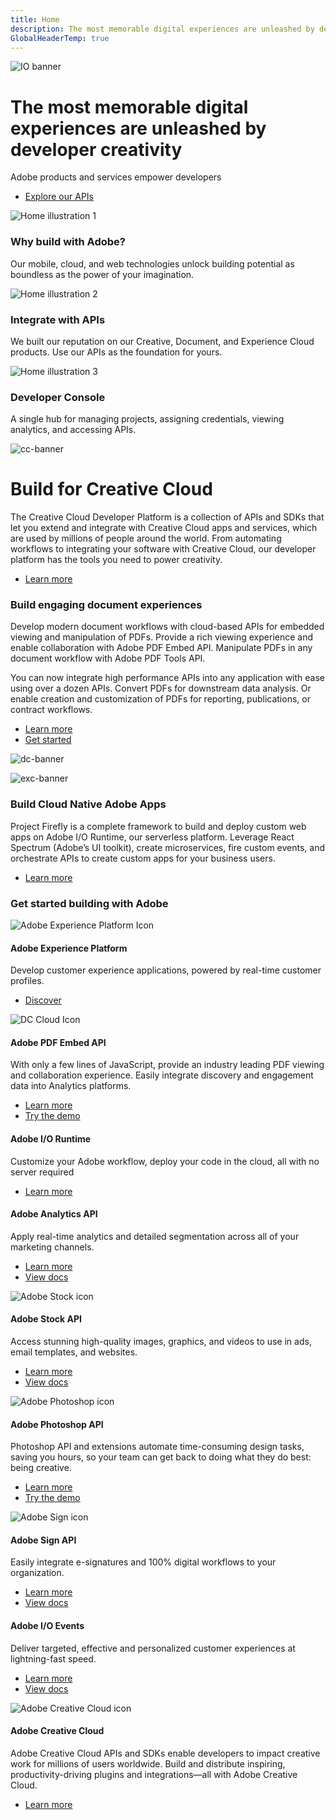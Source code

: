 ```yaml
---
title: Home
description: The most memorable digital experiences are unleashed by developer creativity. Adobe products and services empower developers.
GlobalHeaderTemp: true  
---
```


<Hero slots="image, heading, text, buttons" variant="fullwidth" background="rgb(15, 55, 95)" />

![IO banner](../images/F_Illu_DevEcoHomepage_1440x500_2x.png)

# The most memorable digital experiences are unleashed by developer creativity

Adobe products and services empower developers

* [Explore our APIs](/apis)



<TextBlock slots="image, heading, text" width="33%" isCentered theme="lightest" />

![Home illustration 1](../images/home-illustration1.png)

### Why build with Adobe?

Our mobile, cloud, and web technologies unlock building potential as boundless as the power of your imagination.



<TextBlock slots="image, heading, text" width="33%" isCentered theme="lightest" />

![Home illustration 2](../images/home-illustration2.png)

### Integrate with APIs

We built our reputation on our Creative, Document, and Experience Cloud products. Use our APIs as the foundation for yours.  



<TextBlock slots="image, heading, text" width="33%" isCentered />

![Home illustration 3](../images/home-illustration3.png)

### Developer Console

A single hub for managing projects, assigning credentials, viewing analytics, and accessing APIs.



<TextBlock slots="image, heading, text, buttons" theme="light" />

![cc-banner](../images/F_Illu_DevEcoCCdiscovery_banner_746x500_2x.png)

# Build for Creative Cloud

The Creative Cloud Developer Platform is a collection of APIs and SDKs that let you extend and integrate with Creative Cloud apps and services, which are used by millions of people around the world. From automating workflows to integrating your software with Creative Cloud, our developer platform has the tools you need to power creativity.

* [Learn more](/creative-cloud)



<TextBlock slots="heading, text1, text2, buttons, image" theme="light" />

### Build engaging document experiences

Develop modern document workflows with cloud-based APIs for embedded viewing and manipulation of PDFs. Provide a rich viewing experience and enable collaboration with Adobe PDF Embed API. Manipulate PDFs in any document workflow with Adobe PDF Tools API.

You can now integrate high performance APIs into any application with ease using over a dozen APIs. Convert PDFs for downstream data analysis. Or enable creation and customization of PDFs for reporting, publications, or contract workflows.

* [Learn more](https://www.adobe.com/go/dcsdk_home)
* [Get started](https://www.adobe.com/go/dcsdks_credentials)


![dc-banner](../images/F_Illu_DevEcoDC_discovery_banner_756x500_2x.png)



<TextBlock slots="image, heading, text, buttons" theme="light" />

![exc-banner](../images/F_Illu_DevEcoFirefly_discovery_banner_746x500_2x.png)

### Build Cloud Native Adobe Apps

Project Firefly is a complete framework to build and deploy custom web apps on Adobe I/O Runtime, our serverless platform. Leverage React Spectrum (Adobe’s UI toolkit), create microservices, fire custom events, and orchestrate APIs to create custom apps for your business users.

* [Learn more](/apis/experienceplatform/project-firefly.html)




<TitleBlock slots="heading" />

### Get started building with Adobe




<ProductCard slots="icon, heading, text, buttons" width="33%" />

![Adobe Experience Platform Icon](https://stage.adobe.io/shared/icons/experience_platform_appicon_RGB_noshadow_64.svg)

#### Adobe Experience Platform

Develop customer experience applications, powered by real-time customer profiles.  

* [Discover](/apis/experienceplatform/home)



<ProductCard slots="icon, heading, text, buttons" width="33%" />

![DC Cloud Icon](https://stage.adobe.io/shared/icons/dc_appicon_64.svg)

#### Adobe PDF Embed API

With only a few lines of JavaScript, provide an industry leading PDF viewing and collaboration experience. Easily integrate discovery and engagement data into Analytics platforms.

* [Learn more](/apis/documentcloud/viesdk)
* [Try the demo](https://www.adobe.com/go/pdfEmbedAPI_demo)



<ProductCard slots="heading, text, buttons" width="33%" />

#### Adobe I/O Runtime

Customize your Adobe workflow, deploy your code in the cloud, all with no server required  

* [Learn more](/apis/experienceplatform/runtime)



<ProductCard slots="heading, text, buttons" width="33%" />

#### Adobe Analytics API

Apply real-time analytics and detailed segmentation across all of your marketing channels.   

* [Learn more](/apis/experiencecloud/analytics)
* [View docs](/apis/experiencecloud/analytics/docs)



<ProductCard slots="icon, heading, text, buttons" width="33%" />

![Adobe Stock icon](https://stage.adobe.io/shared/icons/st_appicon_64.svg)

#### Adobe Stock API

Access stunning high-quality images, graphics, and videos to use in ads, email templates, and websites.   

* [Learn more](/apis/creativecloud/stock)
* [View docs](/apis/creativecloud/stock/docs)



<ProductCard slots="icon, heading, text, buttons" width="33%" />

![Adobe Photoshop icon](https://stage.adobe.io/shared/icons/ps_appicon_64.svg)

#### Adobe Photoshop API

Photoshop API and extensions automate time-consuming design tasks, saving you hours, so your team can get back to doing what they do best: being creative.   

* [Learn more](/apis/creativecloud/photo-imaging-api)
* [Try the demo](/apis/creativecloud/photo-imaging-api/api-demo)



<ProductCard slots="icon, heading, text, buttons" width="33%" />

![Adobe Sign icon](https://stage.adobe.io/shared/icons/adobe_sign_appicon_64.svg)

#### Adobe Sign API

Easily integrate e-signatures and 100% digital workflows to your organization.

* [Learn more](/apis/documentcloud/sign)
* [View docs](/apis/documentcloud/sign/docs)



<ProductCard slots="heading, text, buttons" width="33%" />

#### Adobe I/O Events

Deliver targeted, effective and personalized customer experiences at lightning-fast speed.   

* [Learn more](/apis/experienceplatform/events)
* [View docs](/apis/experienceplatform/events/docs)



<ProductCard slots="icon, heading, text, buttons" width="33%" />

![Adobe Creative Cloud icon](https://stage.adobe.io/shared/icons/cc_appicon_64.svg)

#### Adobe Creative Cloud

Adobe Creative Cloud APIs and SDKs enable developers to impact creative work for millions of users worldwide. Build and distribute inspiring, productivity-driving plugins and integrations—all with Adobe Creative Cloud.

* [Learn more](/creative-cloud)
